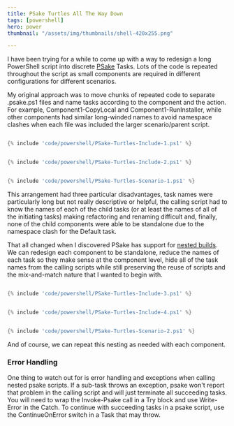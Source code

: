 ```yaml
---
title: PSake Turtles All The Way Down
tags: [powershell]
hero: power
thumbnail: "/assets/img/thumbnails/shell-420x255.png"

---
```


I have been trying for a while to come up with a way to redesign a long PowerShell script into discrete
<a href="https://github.com/psake/psake/">PSake</a> Tasks. Lots of the code is repeated throughout the script as
small components are required in different configurations for different scenarios.

My original approach was to move chunks of repeated code to separate .psake.ps1 files and name tasks according to
the component and the action. For example, Component1-CopyLocal and Component1-RunInstaller, while other components had
similar long-winded names to avoid namespace clashes when each file was included the larger scenario/parent script.

```powershell

{% include 'code/powershell/PSake-Turtles-Include-1.ps1' %}

```

```powershell

{% include 'code/powershell/PSake-Turtles-Include-2.ps1' %}

```

```powershell

{% include 'code/powershell/PSake-Turtles-Scenario-1.ps1' %}

```

This arrangement had three particular disadvantages, task names were particularly long but not really descriptive or helpful,
the calling script had to know the names of each of the child tasks (or at least the names of all of the initiating tasks) making
refactoring and renaming difficult and, finally, none of the child components were able to be standalone due to the namespace clash
for the Default task.

That all changed when I discovered PSake has support for <a href="https://psake.readthedocs.io/en/latest/nested-build/">nested builds</a>.
We can redesign each component to be standalone, reduce the names of each task so they make sense at the component level, hide all of the
task names from the calling scripts while still preserving the reuse of scripts and the mix-and-match nature that I wanted to begin with.

```powershell

{% include 'code/powershell/PSake-Turtles-Include-3.ps1' %}

```

```powershell

{% include 'code/powershell/PSake-Turtles-Include-4.ps1' %}

```

```powershell

{% include 'code/powershell/PSake-Turtles-Scenario-2.ps1' %}

```

And of course, we can repeat this nesting as needed with each component.

### Error Handling

One thing to watch out for is error handling and exceptions when calling nested psake scripts. If a sub-task throws an exception,
psake won't report that problem in the calling script and will just terminate all succeeding tasks. You will need to wrap the
Invoke-Psake call in a Try block and use Write-Error in the Catch. To continue with succeeding tasks in a psake script, use
the ContinueOnError switch in a Task that may throw.

